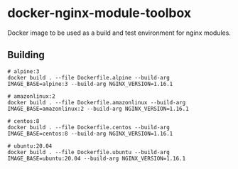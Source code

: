 # docker-nginx-module-toolbox
Docker image to be used as a build and test environment for nginx modules.

## Building
```
# alpine:3
docker build . --file Dockerfile.alpine --build-arg IMAGE_BASE=alpine:3 --build-arg NGINX_VERSION=1.16.1

# amazonlinux:2
docker build . --file Dockerfile.amazonlinux --build-arg IMAGE_BASE=amazonlinux:2 --build-arg NGINX_VERSION=1.16.1

# centos:8
docker build . --file Dockerfile.centos --build-arg IMAGE_BASE=centos:8 --build-arg NGINX_VERSION=1.16.1

# ubuntu:20.04
docker build . --file Dockerfile.ubuntu --build-arg IMAGE_BASE=ubuntu:20.04 --build-arg NGINX_VERSION=1.16.1
```
